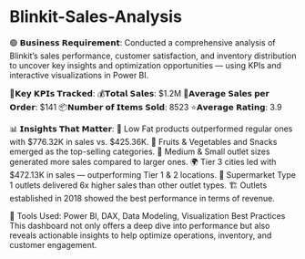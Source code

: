 # Blinkit-Sales-Analysis

🟢 𝗕𝘂𝘀𝗶𝗻𝗲𝘀𝘀 𝗥𝗲𝗾𝘂𝗶𝗿𝗲𝗺𝗲𝗻𝘁:
Conducted a comprehensive analysis of Blinkit’s sales performance, customer satisfaction, and inventory distribution to uncover key insights and optimization opportunities — using KPIs and interactive visualizations in Power BI.

📌𝗞𝗲𝘆 𝗞𝗣𝗜𝘀 𝗧𝗿𝗮𝗰𝗸𝗲𝗱:
💰𝗧𝗼𝘁𝗮𝗹 𝗦𝗮𝗹𝗲𝘀: $1.2M
🧾𝗔𝘃𝗲𝗿𝗮𝗴𝗲 𝗦𝗮𝗹𝗲𝘀 𝗽𝗲𝗿 𝗢𝗿𝗱𝗲𝗿: $141
 📦𝗡𝘂𝗺𝗯𝗲𝗿 𝗼𝗳 𝗜𝘁𝗲𝗺𝘀 𝗦𝗼𝗹𝗱: 8523
 ⭐𝗔𝘃𝗲𝗿𝗮𝗴𝗲 𝗥𝗮𝘁𝗶𝗻𝗴: 3.9

📊 𝗜𝗻𝘀𝗶𝗴𝗵𝘁𝘀 𝗧𝗵𝗮𝘁 𝗠𝗮𝘁𝘁𝗲𝗿:
🥛 Low Fat products outperformed regular ones with $776.32K in sales vs. $425.36K.
🍎 Fruits & Vegetables and Snacks emerged as the top-selling categories.
🏬 Medium & Small outlet sizes generated more sales compared to larger ones.
🌍 Tier 3 cities led with $472.13K in sales — outperforming Tier 1 & 2 locations.
🛒 Supermarket Type 1 outlets delivered 6x higher sales than other outlet types.
🏗️ Outlets established in 2018 showed the best performance in terms of revenue.

🔧 Tools Used: Power BI, DAX, Data Modeling, Visualization Best Practices
This dashboard not only offers a deep dive into performance but also reveals actionable insights to help optimize operations, inventory, and customer engagement.
